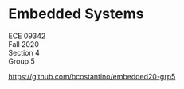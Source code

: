 # Embedded Systems
ECE 09342<br>
Fall 2020<br>
Section 4<br>
Group 5<br>


https://github.com/bcostantino/embedded20-grp5
